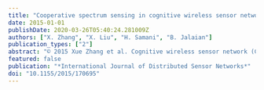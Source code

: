 ```yaml
---
title: "Cooperative spectrum sensing in cognitive wireless sensor networks"
date: 2015-01-01
publishDate: 2020-03-26T05:40:24.281009Z
authors: ["X. Zhang", "X. Liu", "H. Samani", "B. Jalaian"]
publication_types: ["2"]
abstract: "© 2015 Xue Zhang et al. Cognitive wireless sensor network (CWSN) is a combination of cognitive radio and wireless sensor networks (WSNs), which can effectively solve spectrum resource scarcity problem in WSNs. As one of the key technologies in CWSNs, spectrum sensing enables sensors to detect and opportunistic access underutilized idle licensed bands, which remarkably improves the spectrum utilization and system performance. And cooperative spectrum sensing (CSS) has emerged to enhance detection performance of spectrum sensing. Focusing on CSS schemes in CWSNs, this paper explores the cooperative and noncooperative schemes comprehensively. The characteristics of the existing CSS schemes are analyzed in CWSNs. And then, according to the behavior of cognitive sensors, CSS techniques are classified into noncooperative and cooperative schemes. Concentrating on energy consumption, cooperative CSS schemes are classified into three categories: censoring, clustering, and sensor selection. The performance of three kinds of CSS schemes is compared and analyzed thoroughly. Finally, the difficulties and challenges of CSS scheme are addressed in CWSNs."
featured: false
publication: "*International Journal of Distributed Sensor Networks*"
doi: "10.1155/2015/170695"
---
```


